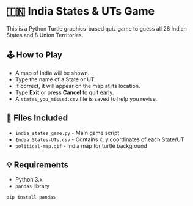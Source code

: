 # 🇮🇳 India States & UTs Game

This is a Python Turtle graphics-based quiz game to guess all 28 Indian States and 8 Union Territories.

## 🕹️ How to Play
- A map of India will be shown.
- Type the name of a State or UT.
- If correct, it will appear on the map at its location.
- Type **Exit** or press **Cancel** to quit early.
- A `states_you_missed.csv` file is saved to help you revise.

## 📁 Files Included
- `india_states_game.py` - Main game script
- `India States-UTs.csv` - Contains x, y coordinates of each State/UT
- `political-map.gif` - India map for turtle background

## 💡 Requirements
- Python 3.x
- `pandas` library

```bash
pip install pandas
